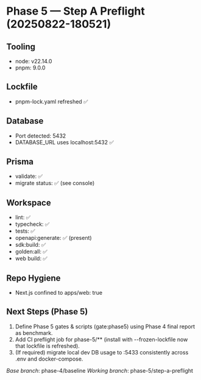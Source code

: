 # Phase 5 — Step A Preflight (20250822-180521)

## Tooling
- node: v22.14.0
- pnpm: 9.0.0

## Lockfile
- pnpm-lock.yaml refreshed ✅

## Database
- Port detected: 5432
- DATABASE_URL uses localhost:5432 ✅

## Prisma
- validate: ✅
- migrate status: ✅ (see console)

## Workspace
- lint: ✅
- typecheck: ✅
- tests: ✅
- openapi:generate: ✅ (present)
- sdk:build: ✅
- golden:all: ✅
- web build: ✅

## Repo Hygiene
- Next.js confined to apps/web: true

## Next Steps (Phase 5)
1) Define Phase 5 gates & scripts (gate:phase5) using Phase 4 final report as benchmark.
2) Add CI preflight job for phase-5/** (install with --frozen-lockfile now that lockfile is refreshed).
3) (If required) migrate local dev DB usage to :5433 consistently across .env and docker-compose.

_Base branch_: phase-4/baseline
_Working branch_: phase-5/step-a-preflight
